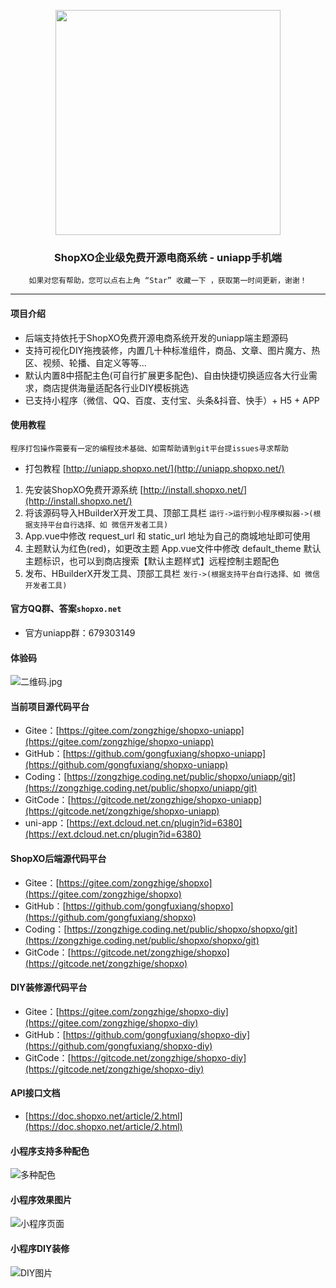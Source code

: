 <p align="center">
<img src="https://shopxoserver.oss-cn-beijing.aliyuncs.com/demo/system/logo.jpg" width="360" />
</p>

<h3 align="center">ShopXO企业级免费开源电商系统 - uniapp手机端</h3>

<div align="center">

```shell
如果对您有帮助，您可以点右上角 “Star” 收藏一下 ，获取第一时间更新，谢谢！
```

</div>

------------------------------------------------------------------------

#### 项目介绍
* 后端支持依托于ShopXO免费开源电商系统开发的uniapp端主题源码
* 支持可视化DIY拖拽装修，内置几十种标准组件，商品、文章、图片魔方、热区、视频、轮播、自定义等等...
* 默认内置8中搭配主色(可自行扩展更多配色)、自由快捷切换适应各大行业需求，商店提供海量适配各行业DIY模板挑选
* 已支持小程序（微信、QQ、百度、支付宝、头条&抖音、快手）+ H5 + APP

#### 使用教程
`程序打包操作需要有一定的编程技术基础、如需帮助请到git平台提issues寻求帮助`
* 打包教程 [http://uniapp.shopxo.net/](http://uniapp.shopxo.net/)

1. 先安装ShopXO免费开源系统 [http://install.shopxo.net/](http://install.shopxo.net/)
2. 将该源码导入HBuilderX开发工具、顶部工具栏 `运行->运行到小程序模拟器->(根据支持平台自行选择、如 微信开发者工具)`
3. App.vue中修改 request_url 和 static_url 地址为自己的商城地址即可使用
4. 主题默认为红色(red)，如更改主题 App.vue文件中修改 default_theme 默认主题标识，也可以到商店搜索【默认主题样式】远程控制主题配色
5. 发布、HBuilderX开发工具、顶部工具栏 `发行->(根据支持平台自行选择、如 微信开发者工具)`

#### 官方QQ群、答案`shopxo.net`
* 官方uniapp群：679303149

#### 体验码
![二维码.jpg](https://shopxoserver.oss-cn-beijing.aliyuncs.com/demo/system/demo-qrcode.jpg)


#### 当前项目源代码平台
* Gitee：[https://gitee.com/zongzhige/shopxo-uniapp](https://gitee.com/zongzhige/shopxo-uniapp)
* GitHub：[https://github.com/gongfuxiang/shopxo-uniapp](https://github.com/gongfuxiang/shopxo-uniapp)
* Coding：[https://zongzhige.coding.net/public/shopxo/uniapp/git](https://zongzhige.coding.net/public/shopxo/uniapp/git)
* GitCode：[https://gitcode.net/zongzhige/shopxo-uniapp](https://gitcode.net/zongzhige/shopxo-uniapp)
* uni-app：[https://ext.dcloud.net.cn/plugin?id=6380](https://ext.dcloud.net.cn/plugin?id=6380)

#### ShopXO后端源代码平台
* Gitee：[https://gitee.com/zongzhige/shopxo](https://gitee.com/zongzhige/shopxo)
* GitHub：[https://github.com/gongfuxiang/shopxo](https://github.com/gongfuxiang/shopxo)
* Coding：[https://zongzhige.coding.net/public/shopxo/shopxo/git](https://zongzhige.coding.net/public/shopxo/shopxo/git)
* GitCode：[https://gitcode.net/zongzhige/shopxo](https://gitcode.net/zongzhige/shopxo)

#### DIY装修源代码平台
* Gitee：[https://gitee.com/zongzhige/shopxo-diy](https://gitee.com/zongzhige/shopxo-diy)
* GitHub：[https://github.com/gongfuxiang/shopxo-diy](https://github.com/gongfuxiang/shopxo-diy)
* GitCode：[https://gitcode.net/zongzhige/shopxo-diy](https://gitcode.net/zongzhige/shopxo-diy)

#### API接口文档
* [https://doc.shopxo.net/article/2.html](https://doc.shopxo.net/article/2.html)

#### 小程序支持多种配色
![多种配色](https://shopxoserver.oss-cn-beijing.aliyuncs.com/demo/app/color.png "配色.jpg")

#### 小程序效果图片
![小程序页面](https://shopxoserver.oss-cn-beijing.aliyuncs.com/demo/app/page.png "小程序页面.jpg")

#### 小程序DIY装修
![DIY图片](https://shopxoserver.oss-cn-beijing.aliyuncs.com/demo/diy/diy.jpg "DIY图片")